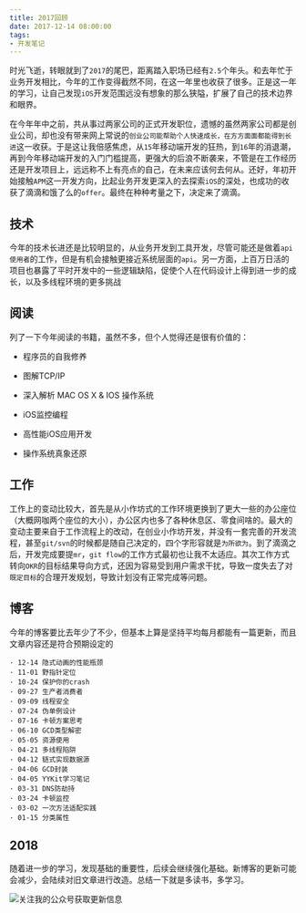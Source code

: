 ```yaml
---
title: 2017回顾
date: 2017-12-14 08:00:00
tags:
- 开发笔记
---
```


时光飞逝，转眼就到了`2017`的尾巴，距离踏入职场已经有`2.5`个年头。和去年忙于业务开发相比，今年的工作变得截然不同，在这一年里也收获了很多。正是这一年的学习，让自己发现`iOS`开发范围远没有想象的那么狭隘，扩展了自己的技术边界和眼界。

在今年年中之前，共从事过两家公司的正式开发职位，遗憾的虽然两家公司都是创业公司，却也没有带来网上常说的`创业公司能帮助个人快速成长，在方方面面都能得到长进`这一收获。于是这让我倍感焦虑，从`15`年移动端开发的狂热，到`16`年的消退潮，再到今年移动端开发的入门门槛提高，更强大的后浪不断袭来，不管是在工作经历还是开发项目上，远远称不上有亮点的自己，在未来应该何去何从。还好，年初开始接触`APM`这一开发方向，比起业务开发更深入的去探索`iOS`的深处，也成功的收获了滴滴和饿了么的`offer`。最终在种种考量之下，决定来了滴滴。

## 技术
今年的技术长进还是比较明显的，从业务开发到工具开发，尽管可能还是做着`api使用者`的工作，但是有机会接触更接近系统层面的`api`。另一方面，上百万日活的项目也暴露了平时开发中的一些逻辑缺陷，促使个人在代码设计上得到进一步的成长，以及多线程环境的更多挑战

## 阅读
列了一下今年阅读的书籍，虽然不多，但个人觉得还是很有价值的：

- 程序员的自我修养

- 图解TCP/IP

- 深入解析 MAC OS X & IOS 操作系统

- iOS监控编程

- 高性能iOS应用开发    

- 操作系统真象还原

## 工作
工作上的变动比较大，首先是从小作坊式的工作环境更换到了更大一些的办公座位（大概网咖两个座位的大小），办公区内也多了各种休息区、零食间啥的。最大的变动主要来自于工作流程上的改动，在创业小作坊开发，并没有一套完善的开发流程，甚至`git/svn`的时候都是随自己决定的，四个字形容就是`为所欲为`。到了滴滴之后，开发完成要提`mr`，`git flow`的工作方式最初也让我不太适应。其次工作方式转向`OKR`的目标结果导向方式，还因为容易受到用户需求干扰，导致一度失去了对`既定目标`的合理开发规划，导致计划没有正常完成等问题。

## 博客
今年的博客要比去年少了不少，但基本上算是坚持平均每月都能有一篇更新，而且文章内容还是符合预期设定的
    
    · 12-14 隐式动画的性能瓶颈
    · 11-01 野指针定位
    · 10-24 保护你的crash
    · 09-27 生产者消费者
    · 09-09 线程安全
    · 07-24 伪单例设计
    · 07-16 卡顿方案思考
    · 06-10 GCD类型解密
    · 05-05 资源使用
    · 04-21 多线程陷阱
    · 04-12 链式实现数据源
    · 04-06 GCD封装
    · 04-05 YYKit学习笔记
    · 03-31 DNS防劫持
    · 03-24 卡顿监控
    · 03-02 一次方法适配实践
    · 01-15 分类属性

## 2018
随着进一步的学习，发现基础的重要性，后续会继续强化基础。新博客的更新可能会减少，会陆续对旧文章进行改造。总结一下就是多读书，多学习。

![关注我的公众号获取更新信息](https://github.com/sindriblog/sindriblog.github.io/blob/master/assets/images/wechat_code.jpg?raw=true)

